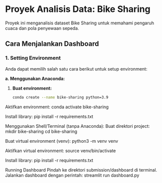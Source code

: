# Proyek Analisis Data: Bike Sharing

Proyek ini menganalisis dataset Bike Sharing untuk memahami pengaruh cuaca dan pola penyewaan sepeda. 

## Cara Menjalankan Dashboard

### 1. Setting Environment

Anda dapat memilih salah satu cara berikut untuk setup environment:

**a. Menggunakan Anaconda:**

1. **Buat environment:**
   ```bash
   conda create --name bike-sharing python=3.9

Aktifkan environment:
conda activate bike-sharing

Install library:
pip install -r requirements.txt

Menggunakan Shell/Terminal (tanpa Anaconda):
Buat direktori project:
mkdir bike-sharing
cd bike-sharing

Buat virtual environment (venv):
python3 -m venv venv

Aktifkan virtual environment:
source venv/bin/activate

Install library:
pip install -r requirements.txt

Running Dashboard
Pindah ke direktori submission/dashboard di terminal.
Jalankan dashboard dengan perintah:
streamlit run dashboard.py
